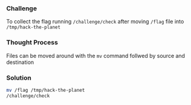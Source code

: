 ### Challenge

To collect the flag running `/challenge/check` after moving `/flag` file into `/tmp/hack-the-planet`

### Thought Process

Files can be moved around with the `mv` command follwed by source and destination

### Solution

```bash
mv /flag /tmp/hack-the-planet
/challenge/check
```









